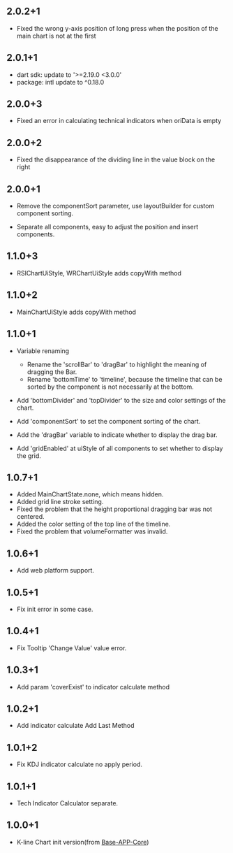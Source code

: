 ## 2.0.2+1
- Fixed the wrong y-axis position of long press when the position of the main chart is not at the first

## 2.0.1+1
- dart sdk: update to '>=2.19.0 <3.0.0' 
- package: intl update to ^0.18.0

## 2.0.0+3
- Fixed an error in calculating technical indicators when oriData is empty 

## 2.0.0+2
- Fixed the disappearance of the dividing line in the value block on the right

## 2.0.0+1
- Remove the componentSort parameter, use layoutBuilder for custom component sorting.

- Separate all components, easy to adjust the position and insert components.

## 1.1.0+3
- RSIChartUiStyle, WRChartUiStyle adds copyWith method

## 1.1.0+2
- MainChartUiStyle adds copyWith method

## 1.1.0+1
- Variable renaming
  * Rename the 'scrollBar' to 'dragBar' to highlight the meaning of dragging the Bar.
  * Rename 'bottomTime' to 'timeline', because the timeline that can be sorted by the component is not necessarily at the bottom.

- Add 'bottomDivider' and 'topDivider' to the size and color settings of the chart.
- Add 'componentSort' to set the component sorting of the chart.
- Add the 'dragBar' variable to indicate whether to display the drag bar.
- Add 'gridEnabled' at uiStyle of all components to set whether to display the grid.

## 1.0.7+1
- Added MainChartState.none, which means hidden.
- Added grid line stroke setting.
- Fixed the problem that the height proportional dragging bar was not centered.
- Added the color setting of the top line of the timeline.
- Fixed the problem that volumeFormatter was invalid.

## 1.0.6+1
- Add web platform support.

## 1.0.5+1
- Fix init error in some case.

## 1.0.4+1
- Fix Tooltip 'Change Value' value error.  

## 1.0.3+1
- Add param 'coverExist' to indicator calculate method

## 1.0.2+1
- Add indicator calculate Add Last Method

## 1.0.1+2
- Fix KDJ indicator calculate no apply period.

## 1.0.1+1
- Tech Indicator Calculator separate.

## 1.0.0+1

- K-line Chart init version(from [Base-APP-Core](https://github.com/MagicalWater/Base-APP-Core))
